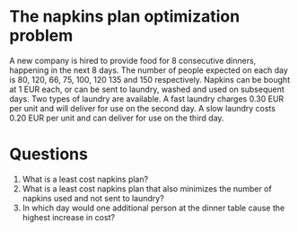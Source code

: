 # The napkins plan optimization problem

A new company is hired to provide food for 8 consecutive dinners, happening in the next 8 days. The number of people expected on each day is 80, 120, 66, 75, 100, 120 135 and 150 respectively. Napkins can be bought at 1 EUR each, or can be sent to laundry, washed and used on subsequent days.  Two types of laundry are available.  A fast laundry charges 0.30 EUR per unit and will deliver for use on the second day. A slow laundry costs 0.20 EUR per unit and can deliver for use on the third day.

# Questions 

1. What is a least cost napkins plan?
2. What is a least cost napkins plan that also minimizes the number of napkins used and not sent to laundry?
3. In which day would one additional person at the dinner table cause the highest increase in cost?
